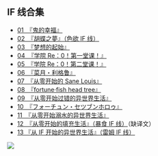 ## IF 线合集

- [01　『鬼的幸福』](01.html)
- [02　『胡蝶之夢』（色欲 IF 线）](02.html)
- [03　『梦想的起始』](03.html)
- [04　『学院 Re：0！第一堂课！』](04.html)
- [05　『学院 Re：0！第二堂课！』](05.html)
- [06　『菜月・利格鲁』](06.html)
- [07　『从零开始的 Sane Louis』](07.html)
- [08　『fortune·fish head tree』](08.html)
- [09　『从零开始过错的异世界生活』](09.html)
- [10　『フォーチュン・セツブンホロゥ』](10.html)
- [11　『从零开始溺水的异世界生活』](11.html)
- [12　『从零开始的填充生活』（暴食 IF 线）](12.html)（缺译文）
- [13 『从 IF 开始的异世界生活』（雷姆 IF 线）](13/)

![](/res/img/article/chapter099/if/00.jpg)
